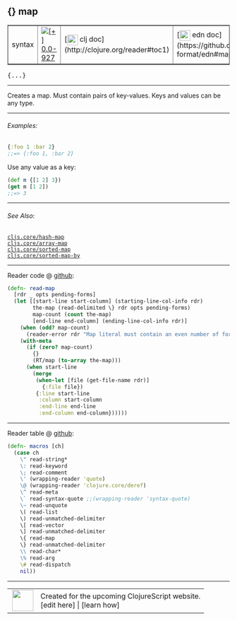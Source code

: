 ## {} map



 <table border="1">
<tr>
<td>syntax</td>
<td><a href="https://github.com/cljsinfo/cljs-api-docs/tree/0.0-927"><img valign="middle" alt="[+] 0.0-927" title="Added in 0.0-927" src="https://img.shields.io/badge/+-0.0--927-lightgrey.svg"></a> </td>
<td>
[<img height="24px" valign="middle" src="http://i.imgur.com/1GjPKvB.png"> clj doc](http://clojure.org/reader#toc1)
</td>
<td>
[<img height="24px" valign="middle" src="http://i.imgur.com/I8uNXHv.png"> edn doc](https://github.com/edn-format/edn#maps)
</td>
</tr>
</table>

<samp>{...}</samp><br>

---


Creates a map.  Must contain pairs of key-values.  Keys and values can be any type.



---

###### Examples:

```clj
{:foo 1 :bar 2}
;;=> {:foo 1, :bar 2}
```

Use any value as a key:

```clj
(def m {[1 2] 3})
(get m [1 2])
;;=> 3
```



---

###### See Also:

[`cljs.core/hash-map`](../cljs.core/hash-map.md)<br>
[`cljs.core/array-map`](../cljs.core/array-map.md)<br>
[`cljs.core/sorted-map`](../cljs.core/sorted-map.md)<br>
[`cljs.core/sorted-map-by`](../cljs.core/sorted-map-by.md)<br>

---





Reader code @ [github]():

```clj
(defn- read-map
  [rdr _ opts pending-forms]
  (let [[start-line start-column] (starting-line-col-info rdr)
        the-map (read-delimited \} rdr opts pending-forms)
        map-count (count the-map)
        [end-line end-column] (ending-line-col-info rdr)]
    (when (odd? map-count)
      (reader-error rdr "Map literal must contain an even number of forms"))
    (with-meta
      (if (zero? map-count)
        {}
        (RT/map (to-array the-map)))
      (when start-line
        (merge
         (when-let [file (get-file-name rdr)]
           {:file file})
         {:line start-line
          :column start-column
          :end-line end-line
          :end-column end-column})))))
```

<!--
Repo - tag - source tree - lines:

 <pre>

</pre>
-->

---
Reader table @ [github]():

```clj
(defn- macros [ch]
  (case ch
    \" read-string*
    \: read-keyword
    \; read-comment
    \' (wrapping-reader 'quote)
    \@ (wrapping-reader 'clojure.core/deref)
    \^ read-meta
    \` read-syntax-quote ;;(wrapping-reader 'syntax-quote)
    \~ read-unquote
    \( read-list
    \) read-unmatched-delimiter
    \[ read-vector
    \] read-unmatched-delimiter
    \{ read-map
    \} read-unmatched-delimiter
    \\ read-char*
    \% read-arg
    \# read-dispatch
    nil))
```

<!--
Repo - tag - source tree - lines:

 <pre>

</pre>
-->

---



 <table>
<tr><td>
<img valign="middle" align="right" width="48px" src="http://i.imgur.com/Hi20huC.png">
</td><td>
Created for the upcoming ClojureScript website.<br>
[edit here] | [learn how]
</td></tr></table>

[edit here]:https://github.com/cljsinfo/cljs-api-docs/blob/master/cljsdoc/syntax/map.cljsdoc
[learn how]:https://github.com/cljsinfo/cljs-api-docs/wiki/cljsdoc-files

<!--

This information was too distracting to show to readers, but I'll leave it
commented here since it is helpful to:

- pretty-print the data used to generate this document
- and show how to retrieve that data



The API data for this symbol:

```clj
{:description "Creates a map.  Must contain pairs of key-values.  Keys and values can be any type.",
 :syntax-equiv {:edn-url "https://github.com/edn-format/edn#maps",
                :clj-url "http://clojure.org/reader#toc1"},
 :ns "syntax",
 :name "map",
 :name-encode "map",
 :history [["+" "0.0-927"]],
 :type "syntax",
 :related ["cljs.core/hash-map"
           "cljs.core/array-map"
           "cljs.core/sorted-map"
           "cljs.core/sorted-map-by"],
 :full-name-encode "syntax/map",
 :extra-sources ({:code "(defn- read-map\n  [rdr _ opts pending-forms]\n  (let [[start-line start-column] (starting-line-col-info rdr)\n        the-map (read-delimited \\} rdr opts pending-forms)\n        map-count (count the-map)\n        [end-line end-column] (ending-line-col-info rdr)]\n    (when (odd? map-count)\n      (reader-error rdr \"Map literal must contain an even number of forms\"))\n    (with-meta\n      (if (zero? map-count)\n        {}\n        (RT/map (to-array the-map)))\n      (when start-line\n        (merge\n         (when-let [file (get-file-name rdr)]\n           {:file file})\n         {:line start-line\n          :column start-column\n          :end-line end-line\n          :end-column end-column})))))",
                  :title "Reader code",
                  :repo "tools.reader",
                  :tag "tools.reader-1.0.0-beta1",
                  :filename "src/main/clojure/clojure/tools/reader.clj",
                  :lines [238 258],
                  :url "https://github.com/clojure/tools.reader/blob/tools.reader-1.0.0-beta1/src/main/clojure/clojure/tools/reader.clj#L238-L258"}
                 {:code "(defn- macros [ch]\n  (case ch\n    \\\" read-string*\n    \\: read-keyword\n    \\; read-comment\n    \\' (wrapping-reader 'quote)\n    \\@ (wrapping-reader 'clojure.core/deref)\n    \\^ read-meta\n    \\` read-syntax-quote ;;(wrapping-reader 'syntax-quote)\n    \\~ read-unquote\n    \\( read-list\n    \\) read-unmatched-delimiter\n    \\[ read-vector\n    \\] read-unmatched-delimiter\n    \\{ read-map\n    \\} read-unmatched-delimiter\n    \\\\ read-char*\n    \\% read-arg\n    \\# read-dispatch\n    nil))",
                  :title "Reader table",
                  :repo "tools.reader",
                  :tag "tools.reader-1.0.0-beta1",
                  :filename "src/main/clojure/clojure/tools/reader.clj",
                  :lines [743 762],
                  :url "https://github.com/clojure/tools.reader/blob/tools.reader-1.0.0-beta1/src/main/clojure/clojure/tools/reader.clj#L743-L762"}),
 :usage ["{...}"],
 :examples [{:id "4696ad",
             :content "```clj\n{:foo 1 :bar 2}\n;;=> {:foo 1, :bar 2}\n```\n\nUse any value as a key:\n\n```clj\n(def m {[1 2] 3})\n(get m [1 2])\n;;=> 3\n```"}],
 :full-name "syntax/map",
 :display "{} map",
 :cljsdoc-url "https://github.com/cljsinfo/cljs-api-docs/blob/master/cljsdoc/syntax/map.cljsdoc"}

```

Retrieve the API data for this symbol:

```clj
;; from Clojure REPL
(require '[clojure.edn :as edn])
(-> (slurp "https://raw.githubusercontent.com/cljsinfo/cljs-api-docs/catalog/cljs-api.edn")
    (edn/read-string)
    (get-in [:symbols "syntax/map"]))
```

-->
